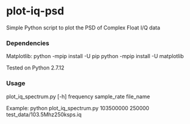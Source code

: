 # plot-iq-psd
Simple Python script to plot the PSD of Complex Float I/Q data

### Dependencies
Matplotlib:
python -mpip install -U pip
python -mpip install -U matplotlib

Tested on Python 2.7.12

### Usage
plot_iq_spectrum.py [-h] frequency sample_rate file_name

Example: 
python plot_iq_spectrum.py 103500000 250000 test_data/103.5Mhz250ksps.iq
